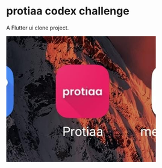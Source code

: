 # protiaa codex challenge

A  Flutter  ui clone project.

![alt text](https://github.com/aninarafath6/protiaa/blob/main/assets/images/jpgs/img1.jpeg)
